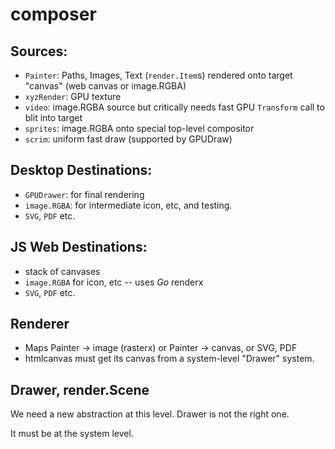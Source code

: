 # composer

## Sources:
* `Painter`: Paths, Images, Text (`render.Item`s) rendered onto target "canvas" (web canvas or image.RGBA)
* `xyzRender`: GPU texture
* `video`: image.RGBA source but critically needs fast GPU `Transform` call to blit into target
* `sprites`: image.RGBA onto special top-level compositor
* `scrim`: uniform fast draw (supported by GPUDraw)

## Desktop Destinations:
* `GPUDrawer`: for final rendering
* `image.RGBA`: for intermediate icon, etc, and testing.
* `SVG`, `PDF` etc.

## JS Web Destinations:
* stack of canvases
* `image.RGBA` for icon, etc -- uses _Go_ renderx
* `SVG`, `PDF` etc.

## Renderer

* Maps Painter -> image (rasterx) or Painter -> canvas, or SVG, PDF
* htmlcanvas must get its canvas from a system-level "Drawer" system.

## Drawer, render.Scene

We need a new abstraction at this level.  Drawer is not the right one.

It must be at the system level.


